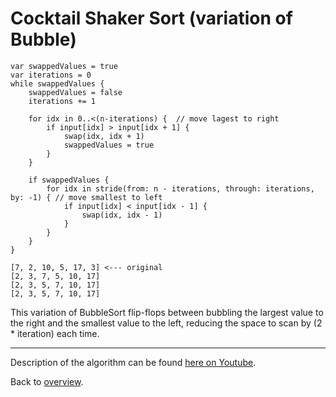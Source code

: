 # Cocktail Shaker Sort (variation of Bubble)

```
var swappedValues = true
var iterations = 0
while swappedValues {
    swappedValues = false
    iterations += 1
    
    for idx in 0..<(n-iterations) {  // move lagest to right
        if input[idx] > input[idx + 1] {
            swap(idx, idx + 1)
            swappedValues = true
        }
    }
    
    if swappedValues {
        for idx in stride(from: n - iterations, through: iterations, by: -1) { // move smallest to left
            if input[idx] < input[idx - 1] {
                swap(idx, idx - 1)
            }
        }
    }
}
```

    [7, 2, 10, 5, 17, 3] <--- original
    [2, 3, 7, 5, 10, 17]
    [2, 3, 5, 7, 10, 17]
    [2, 3, 5, 7, 10, 17]

This variation of BubbleSort flip-flops between bubbling the largest value to the right and the smallest value to the left, reducing the space to scan by (2 * iteration) each time.

---
Description of the algorithm can be found [here on Youtube](https://youtu.be/gUid9vrD5eQ).

Back to [overview](../README.md).
